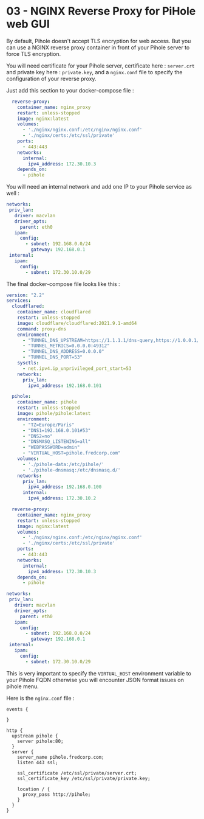 # 03 - NGINX Reverse Proxy for PiHole web GUI

By default, Pihole doesn't accept TLS encryption for web access. But you can use a NGINX reverse proxy container in front of your Pihole server to force TLS encryption.

You will need certificate for your Pihole server, certificate here : `server.crt` and private key here : `private.key`, and a `nginx.conf` file to specify the configuration of your reverse proxy.

Just add this section to your docker-compose file :

```yaml
  reverse-proxy:
    container_name: nginx_proxy
    restart: unless-stopped
    image: nginx:latest
    volumes:
      - './nginx/nginx.conf:/etc/nginx/nginx.conf'
      - './nginx/certs:/etc/ssl/private'
    ports:
      - 443:443
    networks:
      internal:
        ipv4_address: 172.30.10.3
    depends_on:
      - pihole
```

You will need an internal network and add one IP to your Pihole service as well :

```yaml
networks:
 priv_lan:
   driver: macvlan
   driver_opts:
     parent: eth0
   ipam:
     config:
       - subnet: 192.168.0.0/24
         gateway: 192.168.0.1
 internal:
   ipam:
     config:
       - subnet: 172.30.10.0/29
```

The final docker-compose file looks like this :

```yaml
version: "2.2"
services:
  cloudflared:
    container_name: cloudflared
    restart: unless-stopped
    image: cloudflare/cloudflared:2021.9.1-amd64
    command: proxy-dns
    environment:
      - "TUNNEL_DNS_UPSTREAM=https://1.1.1.1/dns-query,https://1.0.0.1/dns-query,https://9.9.9.9/dns-query,https://149.112.112.9/dns-query"
      - "TUNNEL_METRICS=0.0.0.0:49312"
      - "TUNNEL_DNS_ADDRESS=0.0.0.0"
      - "TUNNEL_DNS_PORT=53"
    sysctls:
      - net.ipv4.ip_unprivileged_port_start=53
    networks:
      priv_lan:
        ipv4_address: 192.168.0.101

  pihole:
    container_name: pihole
    restart: unless-stopped
    image: pihole/pihole:latest
    environment:
      - "TZ=Europe/Paris"
      - "DNS1=192.168.0.101#53"
      - "DNS2=no"
      - "DNSMASQ_LISTENING=all"
      - "WEBPASSWORD=admin"
      - "VIRTUAL_HOST=pihole.fredcorp.com"
    volumes:
      - './pihole-data:/etc/pihole/'
      - './pihole-dnsmasq:/etc/dnsmasq.d/'
    networks:
      priv_lan:
        ipv4_address: 192.168.0.100
      internal:
        ipv4_address: 172.30.10.2

  reverse-proxy:
    container_name: nginx_proxy
    restart: unless-stopped
    image: nginx:latest
    volumes:
      - './nginx/nginx.conf:/etc/nginx/nginx.conf'
      - './nginx/certs:/etc/ssl/private'
    ports:
      - 443:443
    networks:
      internal:
        ipv4_address: 172.30.10.3
    depends_on:
      - pihole

networks:
 priv_lan:
   driver: macvlan
   driver_opts:
     parent: eth0
   ipam:
     config:
       - subnet: 192.168.0.0/24
         gateway: 192.168.0.1
 internal:
   ipam:
     config:
       - subnet: 172.30.10.0/29
```

This is very important to specify the `VIRTUAL_HOST` environment variable to your Pihole FQDN otherwise you will encounter JSON format issues on pihole menu.

Here is the `nginx.conf` file :

```
events {

}

http {
  upstream pihole {
    server pihole:80;
  }
  server {
    server_name pihole.fredcorp.com;
    listen 443 ssl;

    ssl_certificate /etc/ssl/private/server.crt;
    ssl_certificate_key /etc/ssl/private/private.key;

    location / {
      proxy_pass http://pihole;
    }
  }
}
```

